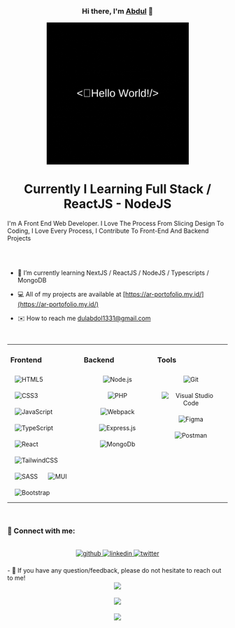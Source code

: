 <h3 align="center">
Hi there, I'm <a href="https://ar-portofolio.my.id/" target="_blank" rel="noreferrer">Abdul</a> 👋
</h3>

<div align="center">
<img src="https://github.com/dulabdul/dulabdul/blob/main/welcome_greeting.gif?raw=true" align="center" height="325" alt='My Banner' />
</div>

# <div align="center">Currently I Learning Full Stack / ReactJS - NodeJS</div>

<p style='text-transform:capitalize'>I'm a front end web developer. I love the process from slicing design to coding, I love every process, I contribute to front-end and backend projects</p>

<br/>
<br/>

- 🌱 I’m currently learning NextJS / ReactJS / NodeJS / Typescripts / MongoDB

- 💻 All of my projects are available at [https://ar-portofolio.my.id/](https://ar-portofolio.my.id/)

- ✉️ How to reach me [dulabdol1331@gmail.com](mailto:dulabdol1331@gmail.com)

<br/>

<table><tr><td valign="top" width="33%">

### Frontend

<img style="margin: 10px" src="https://profilinator.rishav.dev/skills-assets/html5-original-wordmark.svg" alt="HTML5" height="50" />  
<img style="margin: 10px" src="https://profilinator.rishav.dev/skills-assets/css3-original-wordmark.svg" alt="CSS3" height="50" />  
<img style="margin: 10px" src="https://profilinator.rishav.dev/skills-assets/javascript-original.svg" alt="JavaScript" height="50" />  
<img style="margin: 10px" src="https://profilinator.rishav.dev/skills-assets/typescript-original.svg" alt="TypeScript" height="50" />  
<img alt='React' style="margin: 10px" src='https://img.shields.io/badge/react-%2320232a.svg?style=for-the-badge&logo=react&logoColor=%2361DAF'/> 
<img alt='TailwindCSS' style="margin: 10px" src='https://img.shields.io/badge/tailwindcss-%2338B2AC.svg?style=for-the-badge&logo=tailwind-css&logoColor=white'/> 
<img alt='SASS' style="margin: 10px" src='https://img.shields.io/badge/SASS-hotpink.svg?style=for-the-badge&logo=SASS&logoColor=white'/> 
<img alt='MUI' style="margin: 10px" src='https://img.shields.io/badge/MUI-%230081CB.svg?style=for-the-badge&logo=mui&logoColor=white'/> 
<img alt='Bootstrap' style="margin: 10px" src='https://img.shields.io/badge/bootstrap-%23563D7C.svg?style=for-the-badge&logo=bootstrap&logoColor=white'/> 
</div>

</td><td valign="top" width="33%">

### Backend

<div align="center">  
<img style="margin: 10px" src="https://profilinator.rishav.dev/skills-assets/nodejs-original-wordmark.svg" alt="Node.js" height="50" />  
<img style="margin: 10px" src="https://profilinator.rishav.dev/skills-assets/php-original.svg" alt="PHP" height="50" />  
<img style="margin: 10px" src="https://profilinator.rishav.dev/skills-assets/webpack-original.svg" alt="Webpack" height="50" />  
<img style="margin: 10px" src="https://profilinator.rishav.dev/skills-assets/express-original-wordmark.svg" alt="Express.js" height="50" />  
<img style="margin: 10px" src="https://img.shields.io/badge/MongoDB-%234ea94b.svg?style=for-the-badge&logo=mongodb&logoColor=white" alt="MongoDb" />  
</div>

</td><td valign="top" width="33%">

### Tools

<div align="center">  
<img style="margin: 10px" src="https://profilinator.rishav.dev/skills-assets/git-scm-icon.svg" alt="Git" height="50" />  
<img style="margin: 10px" src="https://img.shields.io/badge/Visual%20Studio%20Code-0078d7.svg?style=for-the-badge&logo=visual-studio-code&logoColor=white" alt="Visual Studio Code" height='25'  />  
<img style="margin: 10px" src="https://img.shields.io/badge/figma-%23F24E1E.svg?style=for-the-badge&logo=figma&logoColor=white" alt="Figma"  /> 
<img style="margin: 10px" src="https://img.shields.io/badge/Postman-FF6C37?style=for-the-badge&logo=postman&logoColor=white" alt="Postman"  /> 
 
</div>

</td></tr></table>

<br/>

### 🤝 Connect with me:

<br/>
<div align="center">
<a href="https://github.com/dulabdul" target="_blank">
<img src=https://img.shields.io/badge/github-%2324292e.svg?&style=for-the-badge&logo=github&logoColor=white alt=github style="margin-bottom: 5px;" />
</a> 
<a href="https://www.linkedin.com/in/abdul-rahman-2737131a1" target="_blank">
<img src=https://img.shields.io/badge/linkedin-%231E77B5.svg?&style=for-the-badge&logo=linkedin&logoColor=white alt=linkedin style="margin-bottom: 5px;" />
</a>
<a href="https://www.instagram.com/dul.abdul21/" target="_blank">
<img src=https://img.shields.io/badge/Instagram-%23E4405F.svg?style=for-the-badge&logo=Instagram&logoColor=white alt=twitter style="margin-bottom: 5px;" />
</a>
</div>

<br/>
- 💬 If you have any question/feedback, please do not hesitate to reach out to me!

<br/>

<div align="center">
<img src="https://komarev.com/ghpvc/?username=dulabdul&&style=flat-square" align="center" />
</div>

<br/>

<div align="center"><img src="https://github-readme-stats.vercel.app/api?username=dulabdul&show_icons=true&count_private=true&hide_border=true" align="center" /></div>
<br />

<div align="center"><img src="https://github-readme-stats.vercel.app/api/top-langs/?username=dulabdul&layout=compact" align="center" /></div>
<br />

